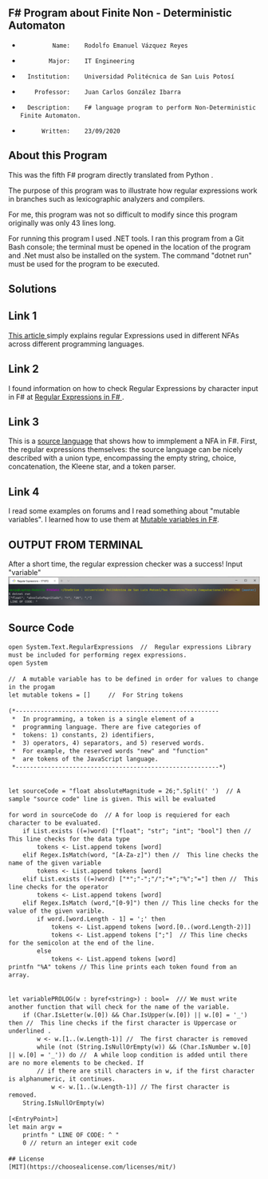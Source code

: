 ## F# Program about Finite Non - Deterministic Automaton

 *              Name:    Rodolfo Emanuel Vázquez Reyes
 *             Major:    IT Engineering
 *       Institution:    Universidad Politécnica de San Luis Potosí
 *         Professor:    Juan Carlos González Ibarra
 *       Description:    F# language program to perform Non-Deterministic Finite Automaton.         
 *           Written:    23/09/2020

## About this Program 
This was the fifth F# program directly translated from Python .

The purpose of this program was to illustrate how regular expressions work in branches such as lexicographic analyzers and compilers. 

For me, this program was not so difficult to modify since this program originally was only 43 lines long. 

For running this program I used .NET tools.
I ran this program from a Git Bash console; the terminal must be opened in the location of the program and .Net must also
be installed on the system. The command "dotnet run" must be used for the program to be executed. 

## Solutions


## Link 1
[ This article ](http://swtch.com/~rsc/regexp/regexp1.html)
simply explains regular Expressions used in different NFAs across different programming languages. 

## Link 2
I found information on how to check Regular Expressions by character input in F# at [ Regular Expressions in F# ](https://docs.microsoft.com/en-us/dotnet/api/system.text.regularexpressions?view=netcore-3.1).

## Link 3
This is a [source language](http://t0yv0.blogspot.com/2011/02/home-made-regular-expressions-in-f.html) that shows how to immplement a NFA in F#. First, the regular expressions themselves: the source language can be nicely described with a union type, encompassing the empty string, choice, concatenation, the Kleene star, and a token parser.


## Link 4
I read some examples on forums and I read something about "mutable variables". I learned how to 
use them at [Mutable variables in F#]( https://docs.microsoft.com/en-us/dotnet/fsharp/language-reference/values/#:~:text=of%20functional%20programming.-,Mutable%20Variables,be%20modified%20in%20incorrect%20ways. ).


## OUTPUT FROM TERMINAL
After a short time, the regular expression checker was a success!
Input "variable"
<img src="images/dotnetrun.png"> 

## Source Code
```F#
open System.Text.RegularExpressions  //  Regular expressions Library must be included for performing regex expressions. 
open System

//  A mutable variable has to be defined in order for values to change in the progam
let mutable tokens = []     //  For String tokens 

(*---------------------------------------------------------
 *  In programming, a token is a single element of a 
 *  programming language. There are five categories of
 *  tokens: 1) constants, 2) identifiers,
 *  3) operators, 4) separators, and 5) reserved words. 
 *  For example, the reserved words "new" and "function"
 *  are tokens of the JavaScript language.
 *---------------------------------------------------------*)


let sourceCode = "float absoluteMagnitude = 26;".Split(' ')  // A sample "source code" line is given. This will be evaluated

for word in sourceCode do  // A for loop is requiered for each character to be evaluated. 
    if List.exists ((=)word) ["float"; "str"; "int"; "bool"] then //  This line checks for the data type
        tokens <- List.append tokens [word]
    elif Regex.IsMatch(word, "[A-Za-z]") then //  This line checks the name of the given variable
        tokens <- List.append tokens [word]
    elif List.exists ((=)word) ["*";"-";"/";"+";"%";"="] then //  This line checks for the operator 
        tokens <- List.append tokens [word]
    elif Regex.IsMatch (word,"[0-9]") then // This line checks for the value of the given varible. 
        if word.[word.Length - 1] = ';' then
            tokens <- List.append tokens [word.[0..(word.Length-2)]]
            tokens <- List.append tokens [";"]  // This line checks for the semicolon at the end of the line. 
        else
            tokens <- List.append tokens [word]
printfn "%A" tokens // This line prints each token found from an array. 
    

let variablePROLOG(w : byref<string>) : bool=  /// We must write another function that will check for the name of the variable. 
    if (Char.IsLetter(w.[0]) && Char.IsUpper(w.[0]) || w.[0] = '_') then //  This line checks if the first character is Uppercase or underlined . 
        w <- w.[1..(w.Length-1)] //  The first character is removed
        while (not (String.IsNullOrEmpty(w)) && (Char.IsNumber w.[0] || w.[0] = '_')) do //  A while loop condition is added until there are no more elements to be checked. If 
        // if there are still characters in w, if the first character is alphanumeric, it continues. 
            w <- w.[1..(w.Length-1)] // The first character is removed. 
    String.IsNullOrEmpty(w)  

[<EntryPoint>]
let main argv =
    printfn " LINE OF CODE: ^ "
    0 // return an integer exit code

## License
[MIT](https://choosealicense.com/licenses/mit/)

